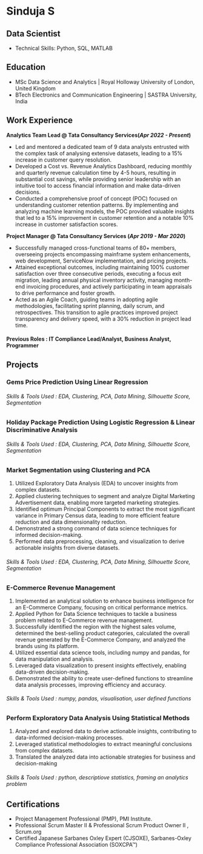   # Sinduja S
  
  ## Data Scientist
  - Technical Skills: Python, SQL, MATLAB
  
  ## Education							       		
  - MSc Data Science and Analytics	| Royal Holloway University of London, United Kingdom
  - BTech Electronics and Communication Engineering | SASTRA University, India
  
  ## Work Experience
  
  **Analytics Team Lead @ Tata Consultancy Services(_Apr 2022 - Present_)**
  - Led and mentored a dedicated team of 9 data analysts entrusted with the complex task of analysing extensive datasets, leading to a 15% increase in customer query resolution.
  - Developed a Cost vs. Revenue Analytics Dashboard, reducing monthly and quarterly revenue calculation time by 4-5 hours, resulting in substantial cost savings, while providing senior leadership with an intuitive tool to access financial information and make data-driven decisions.
  - Conducted a comprehensive proof of concept (POC) focused on understanding customer retention patterns. By implementing and analyzing machine learning models, the POC provided valuable insights that led to a 15% improvement in customer retention and a notable 10% increase in customer satisfaction scores.
  
  **Project Manager @ Tata Consultancy Services (_Apr 2019 - Mar 2020_)**
  - Successfully managed cross-functional teams of 80+ members, overseeing projects encompassing mainframe system enhancements, web development,  ServiceNow implementation, and pricing projects.
  - Attained exceptional outcomes, including maintaining 100% customer satisfaction over three consecutive periods, executing a focus exit migration, leading annual physical inventory activity, managing month-end invoicing procedures, and actively participating in team appraisals to drive performance and foster growth.
  - Acted as an Agile Coach, guiding teams in adopting agile methodologies, facilitating sprint planning, daily scrum, and retrospectives. This transition to agile practices improved project transparency and delivery speed, with a 30% reduction in project lead time.
  
  #### Previous Roles : IT Compliance Lead/Analyst, Business Analyst, Programmer
  
  ## Projects
  
  ### Gems Price Prediction Using Linear Regression
  
  ###### Skills & Tools Used : EDA, Clustering, PCA, Data Mining, Silhouette Score, Segmentation
  
  ### Holiday Package Prediction Using Logistic Regression & Linear Discriminative Analysis
  
  ###### Skills & Tools Used : EDA, Clustering, PCA, Data Mining, Silhouette Score, Segmentation
  
  ### Market Segmentation using Clustering and PCA
  1. Utilized Exploratory Data Analysis (EDA) to uncover insights from complex datasets.
  2. Applied clustering techniques to segment and analyze Digital Marketing Advertisement data, enabling more targeted marketing strategies.
  3. Identified optimum Principal Components to extract the most significant variance in Primary Census data, leading to more efficient feature reduction and data dimensionality reduction.
  4. Demonstrated a strong command of data science techniques for informed decision-making.
  5. Performed data preprocessing, cleaning, and visualization to derive actionable insights from diverse datasets.
  ###### Skills & Tools Used : EDA, Clustering, PCA, Data Mining, Silhouette Score, Segmentation
  
  ### E-Commerce Revenue Management 
  1. Implemented an analytical solution to enhance business intelligence for an E-Commerce Company, focusing on critical performance metrics. 
  2. Applied Python for Data Science techniques to tackle a business problem related to E-Commerce revenue management.
  3. Successfully identified the region with the highest sales volume, determined the best-selling product categories, calculated the overall revenue generated by the E-Commerce Company, and analyzed the brands using its platform.
  4. Utilized essential data science tools, including numpy and pandas, for data manipulation and analysis. 
  5. Leveraged data visualization to present insights effectively, enabling data-driven decision-making. 
  6. Demonstrated the ability to create user-defined functions to streamline data analysis processes, improving efficiency and accuracy.
  ###### Skills & Tools Used : numpy, pandas, visualisation, user defined functions
  
  ### Perform Exploratory Data Analysis Using Statistical Methods  
  1. Analyzed and explored data to derive actionable insights, contributing to data-informed decision-making processes.
  2. Leveraged statistical methodologies to extract meaningful conclusions from complex datasets.
  3. Translated the analyzed data into actionable strategies for business and decision-making
  ###### Skills & Tools Used : python, descriptiove statistics, framing an analytics problem
  
  ## Certifications
  - Project Management Professional (PMP), PMI Institute.
  - Professional Scrum Master II & Professional Scrum Product Owner II , Scrum.org
  - Certified Japanese Sarbanes Oxley Expert (CJSOXE), Sarbanes-Oxley Compliance Professional Association (SOXCPA™)
  
